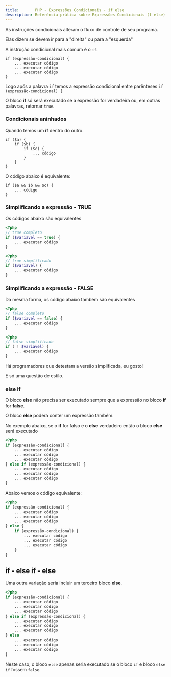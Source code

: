 ```yaml
---
title:       PHP - Expressões Condicionais - if else
description: Referência prática sobre Expressões Condicionais (f else) - PHP
---
```



As instruções condicionais alteram o fluxo de controle de seu programa.

Elas dizem se devem ir para a "direita" ou para a "esquerda"

A instrução condicional mais comum é o `if`.

    if (expressão-condicional) {
        ... executar código
        ... executar código
        ... executar código
    }

Logo após a palavra `if` temos a expressão condicional entre parênteses `if (expressão-condicional) {`

O bloco __if__ só será executado se a expressão for verdadeira ou, em outras palavras, retornar `true`.



### Condicionais aninhados

Quando temos um __if__ dentro do outro.

    if ($a) {
        if ($b) {
            if ($c) {
                ... código
            }
        }
    }

O código abaixo é equivalente:

    if ($a && $b && $c) {
        ... código
    }



### Simplificando a expressão - TRUE

Os códigos abaixo são equivalentes

```php
<?php
// true completo
if ($variavel == true) {
    ... executar código
}
```

```php
<?php
// true simplificado
if ($variavel) {
    ... executar código
}

```



### Simplificando a expressão - FALSE

Da mesma forma, os código abaixo também são equivalentes

```php
<?php
// false completo
if ($variavel == false) {
    ... executar código
}
```

```php
<?php
// false simplificado
if ( ! $variavel) {
    ... executar código
}
```

Há programadores que detestam a versão simplificada, eu gosto!

É só uma questão de estilo.


### else if

O bloco __else__ não precisa ser executado sempre que a expressão no bloco __if__ for __false__.

O bloco __else__ poderá conter um expressão também.

No exemplo abaixo, se o __if__ for falso e o __else__ verdadeiro então o bloco __else__ será executado

```php
<?php
if (expressão-condicional) {
    ... executar código
    ... executar código
    ... executar código
} else if (expressão-condicional) {
    ... executar código
    ... executar código
    ... executar código
}
```

Abaixo vemos o código equivalente:

```php
<?php
if (expressão-condicional) {
    ... executar código
    ... executar código
    ... executar código
} else {
    if (expressão-condicional) {
        ... executar código
        ... executar código
        ... executar código
    }
}
```



## if - else if - else

Uma outra variação seria incluir um terceiro bloco __else__.


```php
<?php
if (expressão-condicional) {
    ... executar código
    ... executar código
    ... executar código
} else if (expressão-condicional) {
    ... executar código
    ... executar código
    ... executar código
} else
    ... executar código
    ... executar código
    ... executar código
}
```

Neste caso, o bloco `else` apenas seria executado se o bloco `if` e bloco `else if` fossem `false`.